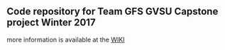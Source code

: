 ## Code repository for Team GFS GVSU Capstone project Winter 2017

more information is available at the [WIKI](https://github.com/TeamGFS/GFSClock/wiki)
